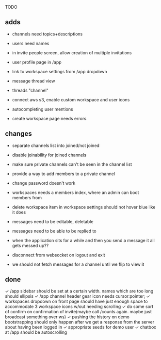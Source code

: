 TODO

adds
----
- channels need topics+descriptions
- users need names

- in invite people screen, allow creation of multiple invitations

- user profile page in /app
- link to workspace settings from /app dropdown

- message thread view
- threads "channel"

- connect aws s3, enable custom workspace and user icons

- autocompleting user mentions

- create workspace page needs errors

changes
-------
- separate channels list into joined/not joined
- disable joinability for joined channels
- make sure private channels can't be seen in the channel list
- provide a way to add members to a private channel

- change password doesn't work
- workspaces needs a members index, where an admin can boot members from
- delete workspace item in workspace settings should not hover blue like it does

- messages need to be editable, deletable
- messages need to be able to be replied to

- when the application sits for a while and then you send a message it all gets messed up??
- disconnect from websocket on logout and exit

- we should not fetch messages for a channel until we flip to view it


done
----
✓ /app sidebar should be set at a certain width. names which are too long should ellipsis
✓ /app channel header gear icon needs cursor:pointer;
✓ workspaces dropdown on front page should have just enough space to accommodate 3 workspace icons w/out needing scrolling
✓ do some sort of confirm on confirmation of invite(maybe call /counts again. maybe just broadcast something over ws)
✓ pushing the history on demo bootstrapping should only happen after we get a response from the server about having been logged in 
✓ appropriate seeds for demo user
✓ chatbox at /app should be autoscrolling
